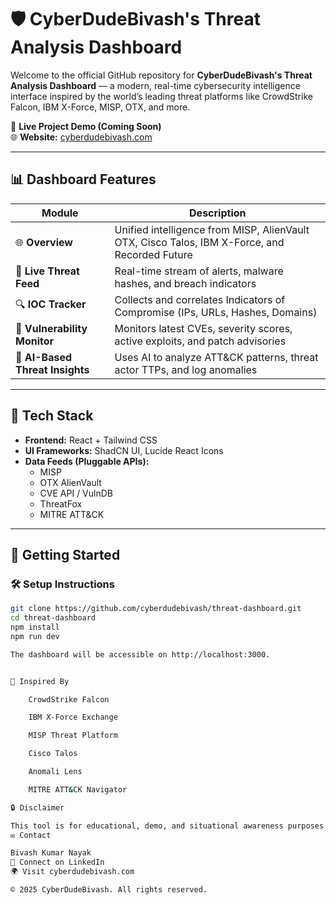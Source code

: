 # 🛡️ CyberDudeBivash's Threat Analysis Dashboard

Welcome to the official GitHub repository for **CyberDudeBivash's Threat Analysis Dashboard** — a modern, real-time cybersecurity intelligence interface inspired by the world’s leading threat platforms like CrowdStrike Falcon, IBM X-Force, MISP, OTX, and more.

🔗 **Live Project Demo (Coming Soon)**  
🌐 **Website:** [cyberdudebivash.com](https://cyberdudebivash.com)

---

## 📊 Dashboard Features

| Module                          | Description |
|--------------------------------|-------------|
| 🌐 **Overview**                | Unified intelligence from MISP, AlienVault OTX, Cisco Talos, IBM X-Force, and Recorded Future |
| 📡 **Live Threat Feed**        | Real-time stream of alerts, malware hashes, and breach indicators |
| 🔍 **IOC Tracker**             | Collects and correlates Indicators of Compromise (IPs, URLs, Hashes, Domains) |
| 🚨 **Vulnerability Monitor**   | Monitors latest CVEs, severity scores, active exploits, and patch advisories |
| 🤖 **AI-Based Threat Insights**| Uses AI to analyze ATT&CK patterns, threat actor TTPs, and log anomalies |

---

## 🧰 Tech Stack

- **Frontend:** React + Tailwind CSS
- **UI Frameworks:** ShadCN UI, Lucide React Icons
- **Data Feeds (Pluggable APIs):**
  - MISP
  - OTX AlienVault
  - CVE API / VulnDB
  - ThreatFox
  - MITRE ATT&CK

---

## 🚀 Getting Started

### 🛠️ Setup Instructions

```bash
git clone https://github.com/cyberdudebivash/threat-dashboard.git
cd threat-dashboard
npm install
npm run dev

The dashboard will be accessible on http://localhost:3000.


🧠 Inspired By

    CrowdStrike Falcon

    IBM X-Force Exchange

    MISP Threat Platform

    Cisco Talos

    Anomali Lens

    MITRE ATT&CK Navigator

🔒 Disclaimer

This tool is for educational, demo, and situational awareness purposes only. For production use, connect with official threat feeds and secure data endpoints.
✉️ Contact

Bivash Kumar Nayak
📨 Connect on LinkedIn
🌍 Visit cyberdudebivash.com

© 2025 CyberDudeBivash. All rights reserved.

